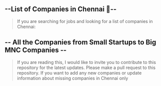 ## --List of Companies in Chennai 🚀--

> If you are searching for jobs and looking for a list of companies in Chennai:

## -- All the Companies from Small Startups to Big MNC Companies --

> If you are reading this, I would like to invite you to contribute to this repository for the latest updates. Please make a pull request to this repository.
> If you want to add any new companies or update information about missing companies in Chennai only
